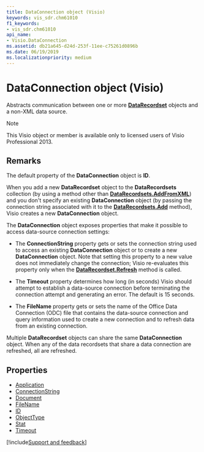 ```yaml
---
title: DataConnection object (Visio)
keywords: vis_sdr.chm61010
f1_keywords:
- vis_sdr.chm61010
api_name:
- Visio.DataConnection
ms.assetid: db21a645-d24d-253f-11ee-c75261d0896b
ms.date: 06/19/2019
ms.localizationpriority: medium
---
```



# DataConnection object (Visio)

Abstracts communication between one or more **[DataRecordset](Visio.DataRecordset.md)** objects and a non-XML data source.

> [!NOTE] 
> This Visio object or member is available only to licensed users of Visio Professional 2013.


## Remarks

The default property of the **DataConnection** object is **ID**.

When you add a new **DataRecordset** object to the **DataRecordsets** collection (by using a method other than **[DataRecordsets.AddFromXML](Visio.DataRecordsets.AddFromXML.md)**) and you don't specify an existing **DataConnection** object (by passing the connection string associated with it to the **[DataRecordsets.Add](Visio.DataRecordsets.Add.md)** method), Visio creates a new **DataConnection** object.

The **DataConnection** object exposes properties that make it possible to access data-source connection settings:

-  The **ConnectionString** property gets or sets the connection string used to access an existing **DataConnection** object or to create a new **DataConnection** object. Note that setting this property to a new value does not immediately change the connection; Visio re-evaluates this property only when the **[DataRecordset.Refresh](Visio.DataRecordset.Refresh.md)** method is called.
    
- The **Timeout** property determines how long (in seconds) Visio should attempt to establish a data-source connection before terminating the connection attempt and generating an error. The default is 15 seconds.
    
- The **FileName** property gets or sets the name of the Office Data Connection (ODC) file that contains the data-source connection and query information used to create a new connection and to refresh data from an existing connection.
    
Multiple **DataRecordset** objects can share the same **DataConnection** object. When any of the data recordsets that share a data connection are refreshed, all are refreshed.

## Properties

- [Application](Visio.DataConnection.Application.md)
- [ConnectionString](Visio.DataConnection.ConnectionString.md)
- [Document](Visio.DataConnection.Document.md)
- [FileName](Visio.DataConnection.FileName.md)
- [ID](Visio.DataConnection.ID.md)
- [ObjectType](Visio.DataConnection.ObjectType.md)
- [Stat](Visio.DataConnection.Stat.md)
- [Timeout](Visio.DataConnection.Timeout.md)


[!include[Support and feedback](~/includes/feedback-boilerplate.md)]